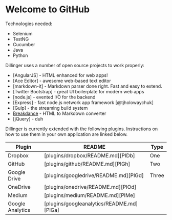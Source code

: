 # Welcome to GitHub

Technologies needed:
* Selenium
* TestNG
* Cucumber
* Java
* Python

Dillinger uses a number of open source projects to work properly:

- [AngularJS] - HTML enhanced for web apps!
- [Ace Editor] - awesome web-based text editor
- [markdown-it] - Markdown parser done right. Fast and easy to extend.
- [Twitter Bootstrap] - great UI boilerplate for modern web apps
- [node.js] - evented I/O for the backend
- [Express] - fast node.js network app framework [@tjholowaychuk]
- [Gulp] - the streaming build system
- [Breakdance](https://breakdance.github.io/breakdance/) - HTML
to Markdown converter
- [jQuery] - duh


Dillinger is currently extended with the following plugins.
Instructions on how to use them in your own application are linked below.

| Plugin | README | Type |
| ------ | ------ | ---- |
| Dropbox | [plugins/dropbox/README.md][PlDb] | One |
| GitHub | [plugins/github/README.md][PlGh] | Two |
| Google Drive | [plugins/googledrive/README.md][PlGd] | Three |
| OneDrive | [plugins/onedrive/README.md][PlOd] |
| Medium | [plugins/medium/README.md][PlMe] |
| Google Analytics | [plugins/googleanalytics/README.md][PlGa] |
